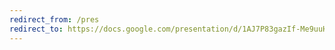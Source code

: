 ```yaml
---
redirect_from: /pres
redirect_to: https://docs.google.com/presentation/d/1AJ7P83gazIf-Me9uuHbR1tZ0y_6JzEyUoWaZFA0XF3c/edit?usp=sharing
---
```

